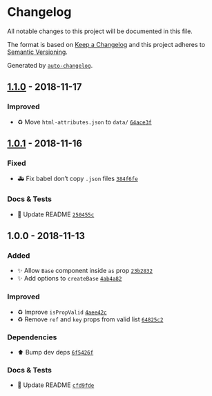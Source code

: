 # Changelog
All notable changes to this project will be documented in this file.

The format is based on [Keep a Changelog](http://keepachangelog.com/en/1.0.0/)
and this project adheres to [Semantic Versioning](http://semver.org/spec/v2.0.0.html).

Generated by [`auto-changelog`](https://github.com/CookPete/auto-changelog).

## [1.1.0](https://github.com/exah/react-base-component/compare/1.0.1...1.1.0) - 2018-11-17

### Improved

- ♻️ Move `html-attributes.json` to `data/` [`64ace3f`](https://github.com/exah/react-base-component/commit/64ace3f11b7eba3409da2c66f8d12adb407d2467)

## [1.0.1](https://github.com/exah/react-base-component/compare/1.0.0...1.0.1) - 2018-11-16

### Fixed

- 🚑 Fix babel don’t copy `.json` files [`384f6fe`](https://github.com/exah/react-base-component/commit/384f6fe2d187c458c51f918f21b4d43f05551076)

### Docs & Tests

- 📝 Update README [`250455c`](https://github.com/exah/react-base-component/commit/250455cb9151d44cc56a741a71c1e0abed39c821)

## 1.0.0 - 2018-11-13
### Added

- ✨ Allow `Base` component inside `as` prop [`23b2832`](https://github.com/exah/react-base-component/commit/23b2832745a477f7a388822e33dbd4a3b07c4234)
- ✨ Add options to `createBase` [`4ab4a82`](https://github.com/exah/react-base-component/commit/4ab4a82e0c6002e5eef7c177bb27b8087b30d454)

### Improved

- ♻️ Improve `isPropValid` [`4aee42c`](https://github.com/exah/react-base-component/commit/4aee42c110d7bb9a6cff0dc8a674e68897224250)
- ♻️ Remove `ref` and `key` props from valid list [`64825c2`](https://github.com/exah/react-base-component/commit/64825c2fa1655a53947017110b3b95da462fd0cf)

### Dependencies

- ⬆️ Bump dev deps [`6f5426f`](https://github.com/exah/react-base-component/commit/6f5426f1bf9e2dc114358f6b93bb6896a56f29b5)

### Docs & Tests

- 📝 Update README [`cfd9fde`](https://github.com/exah/react-base-component/commit/cfd9fdeac608764319e6d9fe244362f79db712c3)
